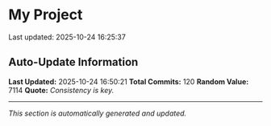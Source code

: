 # My Project


Last updated: 2025-10-24 16:25:37































































































































































































































































































































































































































































































































## Auto-Update Information

**Last Updated:** 2025-10-24 16:50:21
**Total Commits:** 120
**Random Value:** 7114
**Quote:** _Consistency is key._

---
_This section is automatically generated and updated._